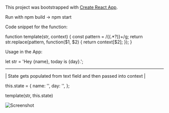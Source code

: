 This project was bootstrapped with [Create React App](https://github.com/facebookincubator/create-react-app).


Run with npm build -> npm start


Code snippet for the function:

function template(str, context) {
const pattern = /{(.\*?)}+/g;
return str.replace(pattern, function($1, $2) {
return context[$2];
});
}

Usage in the App:

let str = 'Hey {name}, today is {day}.';

---

| State gets populated from text field and then passed into context |

this.state = {
name: '',
day: '',
};

template(str, this.state)

![Screenshot](screenshot.png)
